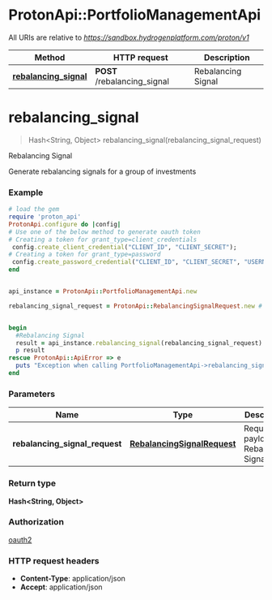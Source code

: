 # ProtonApi::PortfolioManagementApi

All URIs are relative to *https://sandbox.hydrogenplatform.com/proton/v1*

Method | HTTP request | Description
------------- | ------------- | -------------
[**rebalancing_signal**](PortfolioManagementApi.md#rebalancing_signal) | **POST** /rebalancing_signal | Rebalancing Signal


# **rebalancing_signal**
> Hash&lt;String, Object&gt; rebalancing_signal(rebalancing_signal_request)

Rebalancing Signal

Generate rebalancing signals for a group of investments

### Example
```ruby
# load the gem
require 'proton_api'
ProtonApi.configure do |config|
# Use one of the below method to generate oauth token        
# Creating a token for grant_type=client_credentials
 config.create_client_credential("CLIENT_ID", "CLIENT_SECRET");
# Creating a token for grant_type=password
 config.create_password_credential("CLIENT_ID", "CLIENT_SECRET", "USERNAME", "PASSWORD");
end


api_instance = ProtonApi::PortfolioManagementApi.new

rebalancing_signal_request = ProtonApi::RebalancingSignalRequest.new # RebalancingSignalRequest | Request payload for Rebalancing Signal


begin
  #Rebalancing Signal
  result = api_instance.rebalancing_signal(rebalancing_signal_request)
  p result
rescue ProtonApi::ApiError => e
  puts "Exception when calling PortfolioManagementApi->rebalancing_signal: #{e}"
end
```

### Parameters

Name | Type | Description  | Notes
------------- | ------------- | ------------- | -------------
 **rebalancing_signal_request** | [**RebalancingSignalRequest**](RebalancingSignalRequest.md)| Request payload for Rebalancing Signal | 

### Return type

**Hash&lt;String, Object&gt;**

### Authorization

[oauth2](../README.md#oauth2)

### HTTP request headers

 - **Content-Type**: application/json
 - **Accept**: application/json



